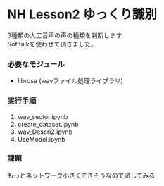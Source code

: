 # NH Lesson2 ゆっくり識別
3種類の人工音声の声の種類を判断します  
Sofltalkを使わせて頂きました。

### 必要なモジュール
- librosa (wavファイル処理ライブラリ)

### 実行手順
1. wav_sector.ipynb
2. create_dataset.ipynb
3. wav_Descri2.ipynb
4. UseModel.ipynb

### 課題
もっとネットワーク小さくできそうなので試してみる
